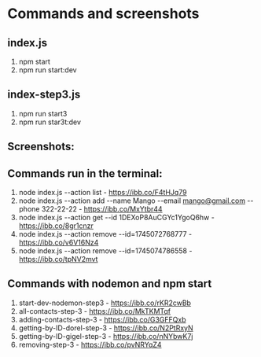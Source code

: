 # Commands and screenshots
## index.js
  1. npm start
  2. npm run start:dev
## index-step3.js
  1. npm run start3
  2. npm run star3t:dev
## Screenshots:
## Commands run in the terminal:
1. node index.js --action list  -  https://ibb.co/F4tHJq79
2. node index.js --action add --name Mango --email mango@gmail.com --phone 322-22-22  -  https://ibb.co/MxYtbr44
3. node index.js --action get --id 1DEXoP8AuCGYc1YgoQ6hw - https://ibb.co/8gr1cnzr
4. node index.js --action remove --id=1745072768777  -  https://ibb.co/v6V16Nz4
5. node index.js --action remove --id=1745074786558  -  https://ibb.co/tpNV2mvt
## Commands with nodemon and npm start
1. start-dev-nodemon-step3  -  https://ibb.co/rKR2cwBb
2. all-contacts-step-3  -  https://ibb.co/MkTKMTqf
3. adding-contacts-step-3  -  https://ibb.co/G3GFFQxb
4. getting-by-ID-dorel-step-3  -  https://ibb.co/N2PtRxyN
5. getting-by-ID-gigel-step-3  -  https://ibb.co/nNYbwK7j
6. removing-step-3  -  https://ibb.co/pvNRYqZ4
